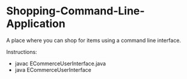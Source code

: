 # Shopping-Command-Line-Application

A place where you can shop for items using a command line interface.

Instructions:
* javac ECommerceUserInterface.java
* java ECommerceUserInterface
